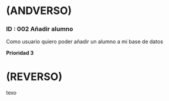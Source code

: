 # (ANDVERSO)

### ID : 002 **Añadir alumno**

Como usuario quiero poder añadir un alumno a mi base de datos

**Prioridad 3**

# (REVERSO)

texo

